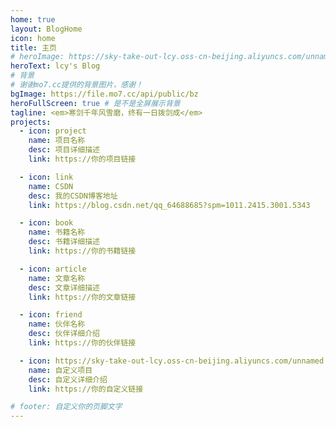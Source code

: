 ```yaml
---
home: true
layout: BlogHome
icon: home
title: 主页
# heroImage: https://sky-take-out-lcy.oss-cn-beijing.aliyuncs.com/unnamed.png
heroText: lcy's Blog
# 背景
# 谢谢mo7.cc提供的背景图片，感谢！
bgImage: https://file.mo7.cc/api/public/bz
heroFullScreen: true # 是不是全屏展示背景
tagline: <em>寒剑千年风雪磨，终有一日拨剑成</em>
projects:
  - icon: project
    name: 项目名称
    desc: 项目详细描述
    link: https://你的项目链接

  - icon: link
    name: CSDN
    desc: 我的CSDN博客地址
    link: https://blog.csdn.net/qq_64688685?spm=1011.2415.3001.5343

  - icon: book
    name: 书籍名称
    desc: 书籍详细描述
    link: https://你的书籍链接

  - icon: article
    name: 文章名称
    desc: 文章详细描述
    link: https://你的文章链接

  - icon: friend
    name: 伙伴名称
    desc: 伙伴详细介绍
    link: https://你的伙伴链接

  - icon: https://sky-take-out-lcy.oss-cn-beijing.aliyuncs.com/unnamed.png
    name: 自定义项目
    desc: 自定义详细介绍
    link: https://你的自定义链接

# footer: 自定义你的页脚文字
---
```


